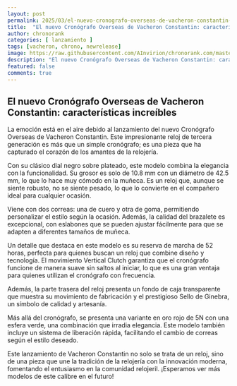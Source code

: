 ```yaml
---
layout: post
permalink: 2025/03/el-nuevo-cronografo-overseas-de-vacheron-constantin-caracteristicas-increibles
title:  "El nuevo Cronógrafo Overseas de Vacheron Constantin: características increíbles"
author: chronorank
categories: [ lanzamiento ]
tags: [vacheron, chrono, newrelease]
image: https://raw.githubusercontent.com/AInvirion/chronorank.com/master/images/posts/20250330123950.png
description: "El nuevo Cronógrafo Overseas de Vacheron Constantin: características increíbles"
featured: false
comments: true
---
```

## El nuevo Cronógrafo Overseas de Vacheron Constantin: características increíbles

La emoción está en el aire debido al lanzamiento del nuevo Cronógrafo Overseas de Vacheron Constantin. Este impresionante reloj de tercera generación es más que un simple cronógrafo; es una pieza que ha capturado el corazón de los amantes de la relojería.

Con su clásico dial negro sobre plateado, este modelo combina la elegancia con la funcionalidad. Su grosor es solo de 10.8 mm con un diámetro de 42.5 mm, lo que lo hace muy cómodo en la muñeca. Es un reloj que, aunque se siente robusto, no se siente pesado, lo que lo convierte en el compañero ideal para cualquier ocasión.

Viene con dos correas: una de cuero y otra de goma, permitiendo personalizar el estilo según la ocasión. Además, la calidad del brazalete es excepcional, con eslabones que se pueden ajustar fácilmente para que se adapten a diferentes tamaños de muñeca.

Un detalle que destaca en este modelo es su reserva de marcha de 52 horas, perfecta para quienes buscan un reloj que combine diseño y tecnología. El movimiento Vertical Clutch garantiza que el cronógrafo funcione de manera suave sin saltos al iniciar, lo que es una gran ventaja para quienes utilizan el cronógrafo con frecuencia.

Además, la parte trasera del reloj presenta un fondo de caja transparente que muestra su movimiento de fabricación y el prestigioso Sello de Ginebra, un símbolo de calidad y artesanía.

Más allá del cronógrafo, se presenta una variante en oro rojo de 5N con una esfera verde, una combinación que irradia elegancia. Este modelo también incluye un sistema de liberación rápida, facilitando el cambio de correas según el estilo deseado. 

Este lanzamiento de Vacheron Constantin no solo se trata de un reloj, sino de una pieza que une la tradición de la relojería con la innovación moderna, fomentando el entusiasmo en la comunidad relojeril. ¡Esperamos ver más modelos de este calibre en el futuro!